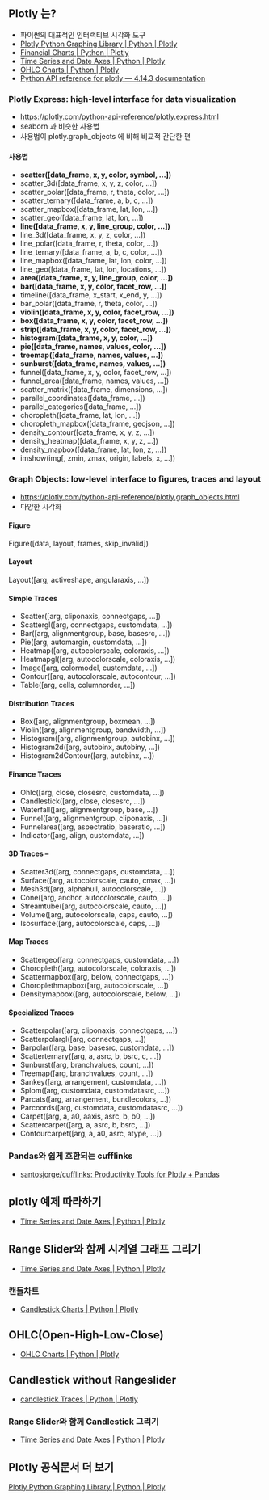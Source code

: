 ## Plotly 는?
* 파이썬의 대표적인 인터랙티브 시각화 도구
* [Plotly Python Graphing Library | Python | Plotly](https://plotly.com/python/)
* [Financial Charts | Python | Plotly](https://plotly.com/python/financial-charts/)
* [Time Series and Date Axes | Python | Plotly](https://plotly.com/python/time-series/)
* [OHLC Charts | Python | Plotly](https://plotly.com/python/ohlc-charts/)
* [Python API reference for plotly — 4.14.3 documentation](https://plotly.com/python-api-reference/)

###  Plotly Express: high-level interface for data visualization
* https://plotly.com/python-api-reference/plotly.express.html
* seaborn 과 비슷한 사용법
* 사용법이 plotly.graph_objects 에 비해 비교적 간단한 편 

#### 사용법

* **scatter([data_frame, x, y, color, symbol, …])**
* scatter_3d([data_frame, x, y, z, color, …])
* scatter_polar([data_frame, r, theta, color, …])
* scatter_ternary([data_frame, a, b, c, …])
* scatter_mapbox([data_frame, lat, lon, …])
* scatter_geo([data_frame, lat, lon, …])
* **line([data_frame, x, y, line_group, color, …])**
* line_3d([data_frame, x, y, z, color, …])
* line_polar([data_frame, r, theta, color, …])
* line_ternary([data_frame, a, b, c, color, …])
* line_mapbox([data_frame, lat, lon, color, …])
* line_geo([data_frame, lat, lon, locations, …])
* **area([data_frame, x, y, line_group, color, …])**
* **bar([data_frame, x, y, color, facet_row, …])**
* timeline([data_frame, x_start, x_end, y, …])
* bar_polar([data_frame, r, theta, color, …])
* **violin([data_frame, x, y, color, facet_row, …])**
* **box([data_frame, x, y, color, facet_row, …])**
* **strip([data_frame, x, y, color, facet_row, …])**
* **histogram([data_frame, x, y, color, …])**
* **pie([data_frame, names, values, color, …])**
* **treemap([data_frame, names, values, …])**
* **sunburst([data_frame, names, values, …])**
* funnel([data_frame, x, y, color, facet_row, …])
* funnel_area([data_frame, names, values, …])
* scatter_matrix([data_frame, dimensions, …])
* parallel_coordinates([data_frame, …])
* parallel_categories([data_frame, …])
* choropleth([data_frame, lat, lon, …])
* choropleth_mapbox([data_frame, geojson, …])
* density_contour([data_frame, x, y, z, …])
* density_heatmap([data_frame, x, y, z, …])
* density_mapbox([data_frame, lat, lon, z, …])
* imshow(img[, zmin, zmax, origin, labels, x, …])

### Graph Objects: low-level interface to figures, traces and layout
* https://plotly.com/python-api-reference/plotly.graph_objects.html
* 다양한 시각화

#### Figure
Figure([data, layout, frames, skip_invalid])

#### Layout
Layout([arg, activeshape, angularaxis, …])

#### Simple Traces
* Scatter([arg, cliponaxis, connectgaps, …])
* Scattergl([arg, connectgaps, customdata, …])
* Bar([arg, alignmentgroup, base, basesrc, …])
* Pie([arg, automargin, customdata, …])
* Heatmap([arg, autocolorscale, coloraxis, …])
* Heatmapgl([arg, autocolorscale, coloraxis, …])
* Image([arg, colormodel, customdata, …])
* Contour([arg, autocolorscale, autocontour, …])
* Table([arg, cells, columnorder, …])

#### Distribution Traces
* Box([arg, alignmentgroup, boxmean, …])
* Violin([arg, alignmentgroup, bandwidth, …])
* Histogram([arg, alignmentgroup, autobinx, …])
* Histogram2d([arg, autobinx, autobiny, …])
* Histogram2dContour([arg, autobinx, …])

#### Finance Traces
* Ohlc([arg, close, closesrc, customdata, …])
* Candlestick([arg, close, closesrc, …])
* Waterfall([arg, alignmentgroup, base, …])
* Funnel([arg, alignmentgroup, cliponaxis, …])
* Funnelarea([arg, aspectratio, baseratio, …])
* Indicator([arg, align, customdata, …])

#### 3D Traces –

* Scatter3d([arg, connectgaps, customdata, …])
* Surface([arg, autocolorscale, cauto, cmax, …])
* Mesh3d([arg, alphahull, autocolorscale, …])
* Cone([arg, anchor, autocolorscale, cauto, …])
* Streamtube([arg, autocolorscale, cauto, …])
* Volume([arg, autocolorscale, caps, cauto, …])
* Isosurface([arg, autocolorscale, caps, …])

#### Map Traces
* Scattergeo([arg, connectgaps, customdata, …])
* Choropleth([arg, autocolorscale, coloraxis, …])
* Scattermapbox([arg, below, connectgaps, …])
* Choroplethmapbox([arg, autocolorscale, …])
* Densitymapbox([arg, autocolorscale, below, …])

#### Specialized Traces
* Scatterpolar([arg, cliponaxis, connectgaps, …])
* Scatterpolargl([arg, connectgaps, …])
* Barpolar([arg, base, basesrc, customdata, …])
* Scatterternary([arg, a, asrc, b, bsrc, c, …])
* Sunburst([arg, branchvalues, count, …])
* Treemap([arg, branchvalues, count, …])
* Sankey([arg, arrangement, customdata, …])
* Splom([arg, customdata, customdatasrc, …])
* Parcats([arg, arrangement, bundlecolors, …])
* Parcoords([arg, customdata, customdatasrc, …])
* Carpet([arg, a, a0, aaxis, asrc, b, b0, …])
* Scattercarpet([arg, a, asrc, b, bsrc, …])
* Contourcarpet([arg, a, a0, asrc, atype, …])

### Pandas와 쉽게 호환되는 cufflinks
* [santosjorge/cufflinks: Productivity Tools for Plotly + Pandas](https://github.com/santosjorge/cufflinks)



## plotly 예제 따라하기
* [Time Series and Date Axes | Python | Plotly](https://plotly.com/python/time-series/)



##  Range Slider와 함께 시계열 그래프 그리기
* [Time Series and Date Axes | Python | Plotly](https://plotly.com/python/time-series/)



### 캔들차트

* [Candlestick Charts | Python | Plotly](https://plotly.com/python/candlestick-charts/)

## OHLC(Open-High-Low-Close)


* [OHLC Charts | Python | Plotly](https://plotly.com/python/ohlc-charts/)

## Candlestick without Rangeslider
* [candlestick Traces | Python | Plotly](https://plotly.com/python/reference/candlestick/)

###  Range Slider와 함께 Candlestick 그리기
* [Time Series and Date Axes | Python | Plotly](https://plotly.com/python/time-series/)





## Plotly 공식문서 더 보기

[Plotly Python Graphing Library | Python | Plotly](https://plotly.com/python/)